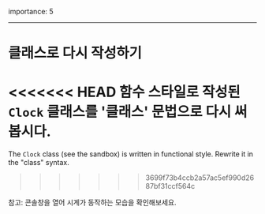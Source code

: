 importance: 5

---

# 클래스로 다시 작성하기

<<<<<<< HEAD
함수 스타일로 작성된 `Clock` 클래스를 '클래스' 문법으로 다시 써봅시다.
=======
The `Clock` class (see the sandbox) is written in functional style. Rewrite it in the "class" syntax.
>>>>>>> 3699f73b4ccb2a57ac5ef990d2687bf31ccf564c

참고: 콘솔창을 열어 시계가 동작하는 모습을 확인해보세요.
